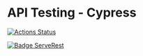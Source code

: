 # API Testing - Cypress

[![Actions Status](https://github.com/murillowelsi/cypress-api-testing/workflows/Cypress%20CI/badge.svg)](https://github.com/{user}/{repo}/actions)

[![Badge ServeRest](https://img.shields.io/badge/API-ServeRest-green)](https://github.com/ServeRest/ServeRest/)

